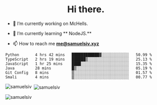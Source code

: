 <h1 align="center">Hi there.</h1>

- 🔭 I’m currently working on McHells.

- 🌱 I’m currently learning ** NodeJS.**

- 📫 How to reach me **me@samuelsiv.xyz**


<!--START_SECTION:waka-->

```text
Python       4 hrs 42 mins   ████████████▓░░░░░░░░░░░░   50.99 %
TypeScript   2 hrs 19 mins   ██████▒░░░░░░░░░░░░░░░░░░   25.13 %
JavaScript   1 hr 25 mins    ████░░░░░░░░░░░░░░░░░░░░░   15.35 %
Java         28 mins         █▒░░░░░░░░░░░░░░░░░░░░░░░   05.19 %
Git Config   8 mins          ▒░░░░░░░░░░░░░░░░░░░░░░░░   01.57 %
Smali        4 mins          ▒░░░░░░░░░░░░░░░░░░░░░░░░   00.77 %
```

<!--END_SECTION:waka-->

<p><img align="left" src="https://github-readme-stats.vercel.app/api/top-langs?username=samuelsiv&show_icons=true&locale=en&layout=compact&theme=radical" alt="samuelsiv" /></p>

<p>&nbsp;<img align="center" src="https://github-readme-stats.vercel.app/api?username=samuelsiv&show_icons=true&locale=en&theme=radical" alt="samuelsiv" /></p>
<p align="left"> <img src="https://komarev.com/ghpvc/?username=samuelsiv&label=Profile%20views&color=0e75b6&style=flat" alt="samuelsiv" /> </p>

